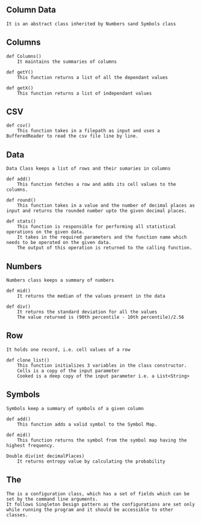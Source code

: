 ## Column Data
    It is an abstract class inherited by Numbers sand Symbols class
## Columns
    def Columns()
        It maintains the summaries of columns

    def getY()
        This function returns a list of all the dependant values 

    def getX()
        This function returns a list of independant values


## CSV
    def csv()
        This function takes in a filepath as input and uses a BufferedReader to read the csv file line by line.
## Data
    Data Class keeps a list of rows and their sumaries in columns
    
    def add()
        This function fetches a row and adds its cell values to the columns.
    
    def round()
        This function takes in a value and the number of decimal places as input and returns the rounded number upto the given decimal places.

    def stats()
        This function is responsible for performing all statistical operations on the given data.
        It takes in the required parameters and the function name which needs to be operated on the given data.
        The output of this operation is returned to the calling function.
## Numbers
    Numbers class keeps a summary of numbers

    def mid()
        It returns the median of the values present in the data

    def div()
        It returns the standard deviation for all the values
        The value returned is (90th percentile - 10th percentile)/2.56
## Row

    It holds one record, i.e. cell values of a row
    
    def clone_list()
        This function initializes 3 variables in the class constructor.
        Cells is a copy of the input parameter
        Cooked is a deep copy of the input parameter i.e. a List<String>
## Symbols

    Symbols keep a summary of symbols of a given column

    def add()
        This function adds a valid symbol to the Symbol Map. 

    def mid()
        This function returns the symbol from the symbol map having the highest frequency.

    Double div(int decimalPlaces)
        It returns entropy value by calculating the probability

## The
    The is a configuration class, which has a set of fields which can be set by the command line arguments. 
    It follows Singleton Design pattern as the configurations are set only while running the program and it should be accessible to other classes.